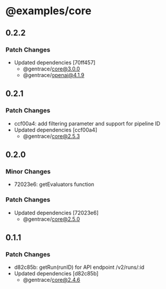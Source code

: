 # @examples/core

## 0.2.2

### Patch Changes

- Updated dependencies [70ff457]
  - @gentrace/core@3.0.0
  - @gentrace/openai@4.1.9

## 0.2.1

### Patch Changes

- ccf00a4: add filtering parameter and support for pipeline ID
- Updated dependencies [ccf00a4]
  - @gentrace/core@2.5.3

## 0.2.0

### Minor Changes

- 72023e6: getEvaluators function

### Patch Changes

- Updated dependencies [72023e6]
  - @gentrace/core@2.5.0

## 0.1.1

### Patch Changes

- d82c85b: getRun(runID) for API endpoint /v2/runs/:id
- Updated dependencies [d82c85b]
  - @gentrace/core@2.4.6
